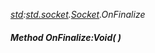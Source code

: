 _[std](../../modules/std/std-module.md):[std.socket](../../modules/std/std-socket.md).[Socket](../../modules/std/std-socket-socket.md).OnFinalize_
##### Method OnFinalize:Void(  )
